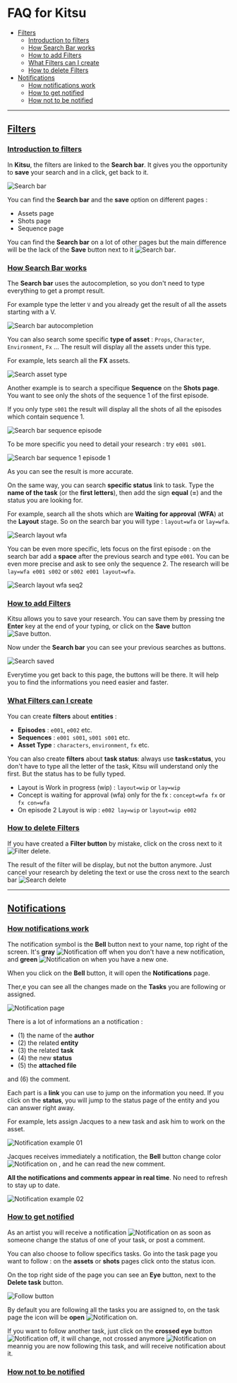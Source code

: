 # FAQ for Kitsu

* [Filters](#filters)
	* [Introduction to filters](#introduction-to-filters)
	* [How Search Bar works](#how-search-bar-work)
	* [How to add Filters](#how-to-add-filters)
	* [What Filters can I create](#what-filters-can-i-create)
	* [How to delete Filters](#how-to-delete-filters)
* [Notifications](#notifications)
	* [How notifications work](#how-notifications-work)
	* [How to get notified](#how-to-get-notified)
	* [How not to be notified](#how-not-to-be-notified)

-----------------------------------------	
 
## [Filters](#filters) 
### [Introduction to filters](#introduction-to-filters)

In **Kitsu**, the filters are linked to the **Search bar**. It gives you the opportunity to **save** your search and in a click, get back to it.
 
![Search bar](../img/faq/filter_search_bar.png)

You can find the **Search bar** and the **save** option on different pages : 
* Assets page
* Shots page
* Sequence page

You can find the **Search bar** on a lot of other pages but the main difference will be the lack of the **Save** button next to it ![Search bar](../img/faq/filter_save_button.png).

### [How Search Bar works](#how-search-bar-work)

The **Search bar** uses the autocompletion, so you don't need to type everything to get a prompt result.

For example type the letter `V` and you already get the result of all the assets starting with a V.

![Search bar autocompletion](../img/faq/filter_autocompletion.png)

You can also search some specific **type of asset** : `Props`, `Character`, `Environment`, `Fx` ... The result will display all the assets under this type.

For example, lets search all the **FX** assets. 
	
![Search asset type](../img/faq/filter_asset_type.png)

Another example is to search a specifique **Sequence** on the **Shots page**. You want to see only the shots of the sequence 1 of the first episode.

If you only type `s001` the result will display all the shots of all the episodes which contain sequence 1.

![Search bar sequence episode](../img/faq/filter_ep_seq.png)

To be more specific you need to detail your research : try `e001 s001`.

![Search bar sequence 1 episode 1](../img/faq/filter_ep_seq1.png)

As you can see the result is more accurate.

On the same way, you can search **specific status** link to task. Type the **name of the task** (or the **first letters**), then add the sign **equal** (**=**) and the status you are looking for.

For example, search all the shots which are **Waiting for approval** (**WFA**) at the **Layout** stage. So on the search bar you will type : `layout=wfa` or `lay=wfa`.

![Search layout wfa](../img/faq/filter_lay_wfa.png)

You can be even more specific, lets focus on the first episode : on the search bar add a **space** after the previous search and type `e001`. You can be even more precise and ask to see only the sequence 2. The research will be `lay=wfa e001 s002` or `s002 e001 layout=wfa`.

![Search layout wfa seq2](../img/faq/filter_lay_wfa_s002.png)

### [How to add Filters](#how-to-add-filters)

Kitsu allows you to save your research. You can save them by pressing tne **Enter** key at the end of your typing, or click on the **Save** button ![Save button](../img/faq/filter_save_button.png).

Now under the **Search bar** you can see your previous searches as buttons. 

![Search saved](../img/faq/filter_saved.png)

Everytime you get back to this page, the buttons will be there. It will help you to find the informations you need easier and faster.

### [What Filters can I create](#what-filters-can-i-create)

You can create **filters** about **entities** :
* **Episodes** : `e001`, `e002` etc.  
* **Sequences** : `e001 s001`, `s001 s001` etc.
* **Asset Type** : `characters`, `environment`, `fx` etc.

You can also create **filters** about **task status**: always use **task=status**, you don't have to type all the letter of the task, Kitsu will understand only the first. But the status has to be fully typed.
* Layout is Work in progress (wip) : `layout=wip` or `lay=wip`
* Concept is waiting for approval (wfa) only for the fx : `concept=wfa fx` or `fx con=wfa`
* On episode 2 Layout is wip : `e002 lay=wip` or `layout=wip e002`


### [How to delete Filters](#how-to-delete-filters)

If you have created a **Filter button** by mistake, click on the cross next to it ![Filter delete](../img/faq/filter_delete.png).

The result of the filter will be display, but not the button anymore. Just cancel your research by deleting the text or use the cross next to the search bar ![Search delete](../img/faq/filter_cross_delete.png)

-----------------------------------------

## [Notifications](#notifications)

### [How notifications work](#how-notifications-work)

The notification symbol is the **Bell** button next to your name, top right of the screen.
It's **gray** ![Notification off](../img/faq/notification_icon_off.png) when you don't have a new notification, and **green** ![Notification on](../img/faq/notification_icon_on.png) when you have a new one.

When you click on the **Bell** button, it will open the **Notifications** page.

Ther,e you can see all the changes made on the **Tasks** you are following or assigned. 

![Notification page](../img/faq/notification_page.png)

There is a lot of informations an a notification : 
* (1) the name of the **author**
* (2) the related **entity**
* (3) the related **task**
* (4) the new **status**
* (5) the **attached file**

and (6) the comment.

Each part is a **link** you can use to jump on the information you need. If you click on the **status**, you will jump to the status page of the entity and you can answer right away.

For example, lets assign Jacques to a new task and ask him to work on the asset.

![Notification example 01](../img/faq/notification_example01.png)

Jacques receives immediately a notification, the **Bell** button change color ![Notification on](../img/faq/notification_icon_on.png) , and he can read the new comment.

**All the notifications and comments appear in real time**. No need to refresh to stay up to date.

![Notification example 02](../img/faq/notification_example02.png)

### [How to get notified](#how-to-get-notified)

As an artist you will receive a notification ![Notification on](../img/faq/notification_icon_on.png) as soon as someone change the status of one of your task, or post a comment.

You can also choose to follow specifics tasks. Go into the task page you want to follow : on the **assets** or **shots** pages click onto the status icon.

On the top right side of the page you can see an **Eye** button, next to the **Delete task** button.

![Follow button](../img/faq/notification_other_task.png)

By default you are following all the tasks you are assigned to, on the task page the icon will be **open** ![Notification on](../img/faq/notification_on.png). 

If you want to follow another task, just click on the **crossed eye** button ![Notification off](../img/faq/notification_off.png), it will change, not crossed anymore ![Notification on](../img/faq/notification_on.png) meannig you are now following this task, and will receive notification about it. 

### [How not to be notified](#how-not-to-be-notified)